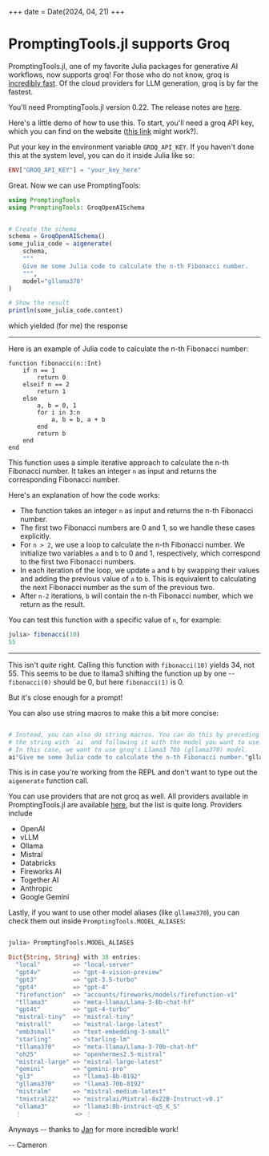 +++
date = Date(2024, 04, 21)
+++

# PromptingTools.jl supports Groq

PromptingTools.jl, one of my favorite Julia packages for generative AI workflows, now supports groq! 
For those who do not know, groq is [incredibly fast](https://wow.groq.com/groq-sets-new-large-language-model-performance-record-of-300-tokens-per-second-per-user-on-meta-ai-foundational-llm-llama-2-70b/). Of
the cloud providers for LLM generation, groq is by far the fastest.

You'll need PromptingTools.jl version 0.22. The release notes are [here](https://github.com/svilupp/PromptingTools.jl/releases/tag/v0.22.0).

Here's a little demo of how to use this. To start, you'll need a groq API key, which you can find on the website ([this link](https://console.groq.com/keys) might work?).

Put your key in the environment variable `GROQ_API_KEY`. If you haven't done this at the system level, you can do it inside Julia like so:

```julia
ENV["GROQ_API_KEY"] = "your_key_here"
```

Great. Now we can use PromptingTools:

```julia
using PromptingTools
using PromptingTools: GroqOpenAISchema


# Create the schema
schema = GroqOpenAISchema()
some_julia_code = aigenerate(
    schema,
    """
    Give me some Julia code to calculate the n-th Fibonacci number.
    """,
    model="gllama370"
)

# Show the result
println(some_julia_code.content)
```

which yielded (for me) the response

---

Here is an example of Julia code to calculate the n-th Fibonacci number:
```
function fibonacci(n::Int)
    if n == 1
        return 0
    elseif n == 2
        return 1
    else
        a, b = 0, 1
        for i in 3:n
            a, b = b, a + b
        end
        return b
    end
end
```

This function uses a simple iterative approach to calculate the n-th Fibonacci number. It takes an integer `n` as input and returns the corresponding Fibonacci number.

Here's an explanation of how the code works:

* The function takes an integer `n` as input and returns the n-th Fibonacci number.
* The first two Fibonacci numbers are 0 and 1, so we handle these cases explicitly.
* For `n > 2`, we use a loop to calculate the n-th Fibonacci number. We initialize two variables `a` and `b` to 0 and 1, respectively, which correspond to the first two Fibonacci numbers.
* In each iteration of the loop, we update `a` and `b` by swapping their values and adding the previous value of `a` to `b`. This is equivalent to calculating the next Fibonacci number as the sum of the previous two.
* After `n-2` iterations, `b` will contain the n-th Fibonacci number, which we return as the result.

You can test this function with a specific value of `n`, for example:

```julia
julia> fibonacci(10)
55
```

---

This isn't _quite_ right. Calling this function with `fibonacci(10)` yields 34, not 55. This seems to be due to llama3
shifting the function up by one -- `fibonacci(0)` should be 0, but here `fibonacci(1)` is 0.

But it's close enough for a prompt!

You can also use string macros to make this a bit more concise:

```julia

# Instead, you can also do string macros. You can do this by preceding
# the string with `ai` and following it with the model you want to use.
# In this case, we want to use groq's Llama3 70b (gllama370) model.
ai"Give me some Julia code to calculate the n-th Fibonacci number."gllama370
```

This is in case you're working from the REPL and don't want to type out the `aigenerate` function call.

You can use providers that are not groq as well. All providers available in PromptingTools.jl are available [here](https://siml.earth/PromptingTools.jl/dev/coverage_of_model_providers), 
but the list is quite long. Providers include

- OpenAI
- vLLM
- Ollama
- Mistral
- Databricks
- Fireworks AI
- Together AI
- Anthropic
- Google Gemini

Lastly, if you want to use other model aliases (like `gllama370`), you can check them out inside `PromptingTools.MODEL_ALIASES`:

```julia

julia> PromptingTools.MODEL_ALIASES

Dict{String, String} with 38 entries:
  "local"         => "local-server"
  "gpt4v"         => "gpt-4-vision-preview"
  "gpt3"          => "gpt-3.5-turbo"
  "gpt4"          => "gpt-4"
  "firefunction"  => "accounts/fireworks/models/firefunction-v1"
  "tllama3"       => "meta-llama/Llama-3-8b-chat-hf"
  "gpt4t"         => "gpt-4-turbo"
  "mistral-tiny"  => "mistral-tiny"
  "mistrall"      => "mistral-large-latest"
  "emb3small"     => "text-embedding-3-small"
  "starling"      => "starling-lm"
  "tllama370"     => "meta-llama/Llama-3-70b-chat-hf"
  "oh25"          => "openhermes2.5-mistral"
  "mistral-large" => "mistral-large-latest"
  "gemini"        => "gemini-pro"
  "gl3"           => "llama3-8b-8192"
  "gllama370"     => "llama3-70b-8192"
  "mistralm"      => "mistral-medium-latest"
  "tmixtral22"    => "mistralai/Mixtral-8x22B-Instruct-v0.1"
  "ollama3"       => "llama3:8b-instruct-q5_K_S"
  ⋮               => ⋮
```

Anyways -- thanks to [Jan](https://siml.earth/) for more incredible work!

-- Cameron